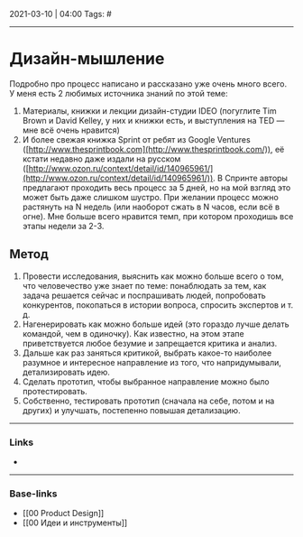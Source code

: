 2021-03-10 | 04:00
Tags: #
___

# Дизайн-мышление

Подробно про процесс написано и рассказано уже очень много всего. У меня есть 2 любимых источника знаний по этой теме:
1. Материалы, книжки и лекции дизайн-студии IDEO (погуглите Tim Brown и David Kelley, у них и книжки есть, и выступления на TED — мне всё очень нравится)
2. И более свежая книжка Sprint от ребят из Google Ventures ([http://www.thesprintbook.com](http://www.thesprintbook.com/)), её кстати недавно даже издали на русском ([http://www.ozon.ru/context/detail/id/140965961/](http://www.ozon.ru/context/detail/id/140965961/)). В Спринте авторы предлагают проходить весь процесс за 5 дней, но на мой взгляд это может быть даже слишком шустро. При желании процесс можно растянуть на N недель (или наоборот сжать в N часов, если всё в огне). Мне больше всего нравится темп, при котором проходишь все этапы недели за 2-3.

## Метод
1. Провести исследования, выяснить как можно больше всего о том, что человечество уже знает по теме: понаблюдать за тем, как задача решается сейчас и поспрашивать людей, попробовать конкурентов, покопаться в истории вопроса, спросить экспертов и т. д.
2. Нагенерировать как можно больше идей (это гораздо лучше делать командой, чем в одиночку). Как известно, на этом этапе приветствуется любое безумие и запрещается критика и анализ.
3. Дальше как раз заняться критикой, выбрать какое-то наиболее разумное и интересное направление из того, что напридумывали, детализировать идею.
4. Сделать прототип, чтобы выбранное направление можно было протестировать.
5. Собственно, тестировать прототип (сначала на себе, потом и на других) и улучшать, постепенно повышая детализацию.



___
### Links
- 

___
### Base-links
- [[00 Product Design]]
- [[00 Идеи и инструменты]]

